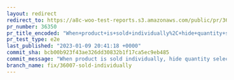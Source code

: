 ```yaml
---
layout: redirect
redirect_to: https://a8c-woo-test-reports.s3.amazonaws.com/public/pr/36350/e2e/index.html
pr_number: 36350
pr_title_encoded: "When+product+is+sold+individually%2C+hide+quantity+selector"
pr_test_type: e2e
last_published: "2023-01-09 20:41:18 +0000"
commit_sha: bcb00b923f43ae326dd30832b1f17ca5ec9eb485
commit_message: "When product is sold individually, hide quantity selector (within sin…"
branch_name: fix/36007-sold-individually
---
```

